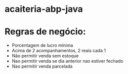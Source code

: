 # acaiteria-abp-java

# Regras de negócio:
- Porcentagem de lucro mínima
- Acima de 2 acompanhamentos, 2 reais cada 1
- Não permitir venda sem estoque
- Nao permitir venda se dia anterior nao estiver fechado
- Nao permitir venda parcelada
